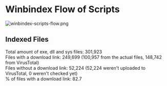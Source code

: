 # Winbindex Flow of Scripts

![winbindex-scripts-flow.png](winbindex-scripts-flow.png)

## Indexed Files

<!--FileStats-->
Total amount of exe, dll and sys files: 301,923  
Files with a download link: 249,699 (100,957 from the actual files, 148,742 from VirusTotal)  
Files without a download link: 52,224 (52,224 weren't uploaded to VirusTotal, 0 weren't checked yet)  
% of files with a download link: 82.7  
<!--/FileStats-->
